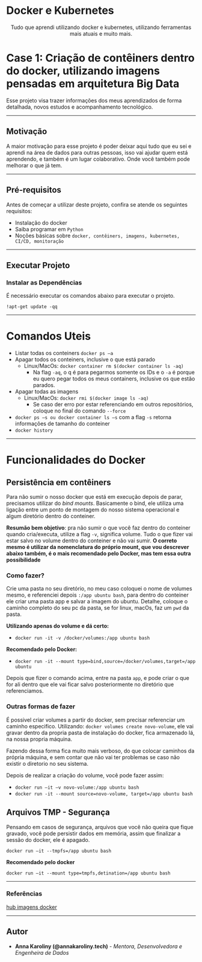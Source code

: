 # Docker e Kubernetes

<p align="center">Tudo que aprendi utilizando docker e kubernetes, utilizando ferramentas mais atuais e muito mais.</p>

# Case 1: Criação de contêiners dentro do docker, utilizando imagens pensadas em arquitetura Big Data

Esse projeto visa trazer informações dos meus aprendizados de forma detalhada, novos estudos e acompanhamento tecnológico.

---

## Motivação

<p> A maior motivação para esse projeto é poder deixar aqui tudo que eu sei e aprendi na área de dados para outras pessoas, isso vai ajudar quem está aprendendo, e também é um lugar colaborativo. Onde você também pode melhorar o que já tem.

---

## Pré-requisitos

Antes de começar a utilizar deste projeto, confira se atende os seguintes requisitos:

- Instalação do docker
- Saiba programar em `Python`
- Noções básicas sobre `docker, contêiners, imagens, kubernetes, CI/CD, monitoração`

---

## Executar Projeto

### Instalar as Dependências

É necessário executar os comandos abaixo para executar o projeto.

`!apt-get update -qq`

---

# Comandos Uteis

- Listar todas os conteiners `docker ps –a`
- Apagar todos os conteiners, inclusive o que está parado
  - Linux/MacOs: `docker container rm $(docker container ls -aq)`
    - Na flag `-aq`, o q é para pegarmos somente os IDs e o `-a` é porque eu quero pegar todos os meus containers, inclusive os que estão parados.
- Apagar todas as imagens
  - Linux/MacOs: `docker rmi $(docker image ls -aq)`
    - Se caso der erro por estar referenciando em outros repositórios, coloque no final do comando `--force`
- `docker ps –s ou docker container ls –s` com a flag `-s` retorna informações de tamanho do conteiner
- `docker history`

---

# Funcionalidades do Docker

## Persistência em contêiners

Para não sumir o nosso docker que está em execução depois de parar, precisamos utilizar do *bind mounts*.
Basicamente o bind, ele utiliza uma ligação entre um ponto de montagem do nosso sistema operacional e algum diretório dentro do conteiner.

**Resumão bem objetivo**: pra não sumir o que você faz dentro do conteiner quando cria/executa, utilize a flag `-v`, significa volume. Tudo o que fizer vai estar salvo no volume dentro do conteiner e não vai sumir. **O correto mesmo é utilizar da nomenclatura do próprio mount, que vou descrever abaixo também, é o mais recomendado pelo Docker, mas tem essa outra possibilidade**

### Como fazer?

Crie uma pasta no seu diretório, no meu caso coloquei o nome de volumes mesmo, e referenciei depois `:/app ubuntu bash`, para dentro do conteiner ele criar uma pasta app e salvar a imagem do ubuntu. Detalhe, coloque o caminho completo do seu pc da pasta, se for linux, macOs, faz um `pwd` da pasta.

**Utilizando apenas do volume e dá certo:**

- `docker run -it -v /docker/volumes:/app ubuntu bash`

**Recomendado pelo Docker:**

- `docker run -it --mount type=bind,source=/docker/volumes,target=/app ubuntu`

Depois que fizer o comando acima, entre na pasta `app`, e pode criar o que for ali dentro que ele vai ficar salvo posteriormente no diretório que referenciamos.

### Outras formas de fazer

É possivel criar volumes a partir do docker, sem precisar referenciar um caminho especifico.
Utilizando: `docker volumes create novo-volume`, ele vai gravar dentro da propria pasta de instalação do docker, fica armazenado lá, na nossa propria máquina.

Fazendo dessa forma fica muito mais verboso, do que colocar caminhos da própria máquina, e sem contar que não vai ter problemas se caso não existir o diretorio no seu sistema.

Depois de realizar a criação do volume, você pode fazer assim:

- `docker run –it –v novo-volume:/app ubuntu bash`
- `docker run -it --mount source=novo-volume, target=/app ubuntu bash`

## Arquivos TMP - Segurança
Pensando em casos de segurança, arquivos que você não queira que fique gravado, você pode persistir dados em memória, assim que finalizar a sessão do docker, ele é apagado.

`docker run –it --tmpfs=/app ubuntu bash`

**Recomendado pelo docker**

`docker run –it --mount type=tmpfs,detination=/app ubuntu bash`

---

### Referências

[hub imagens docker](https://hub.docker.com/search?q=)

---

## Autor

- **Anna Karoliny (@annakaroliny.tech)** - *Mentora, Desenvolvedora e Engenheira de Dados*
